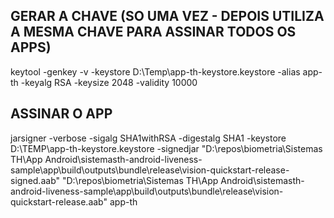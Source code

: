 ## GERAR A CHAVE (SO UMA VEZ - DEPOIS UTILIZA A MESMA CHAVE PARA ASSINAR TODOS OS APPS)
keytool -genkey -v -keystore D:\Temp\app-th-keystore.keystore -alias app-th -keyalg RSA -keysize 2048 -validity 10000

## ASSINAR O APP

jarsigner -verbose -sigalg SHA1withRSA -digestalg SHA1 -keystore D:\TEMP\app-th-keystore.keystore -signedjar "D:\repos\biometria\Sistemas TH\App Android\sistemasth-android-liveness-sample\app\build\outputs\bundle\release\vision-quickstart-release-signed.aab" "D:\repos\biometria\Sistemas TH\App Android\sistemasth-android-liveness-sample\app\build\outputs\bundle\release\vision-quickstart-release.aab" app-th 